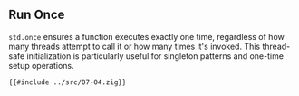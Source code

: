 ## Run Once

`std.once` ensures a function executes exactly one time, regardless of how many threads attempt to call it or how many times it's invoked. This thread-safe initialization is particularly useful for singleton patterns and one-time setup operations.

```Zig
{{#include ../src/07-04.zig}}
```

